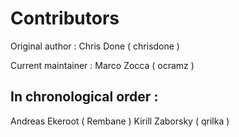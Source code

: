 # Contributors

Original author : Chris Done ( chrisdone )

Current maintainer : Marco Zocca ( ocramz )

## In chronological order :

Andreas Ekeroot ( Rembane )
Kirill Zaborsky ( qrilka )


